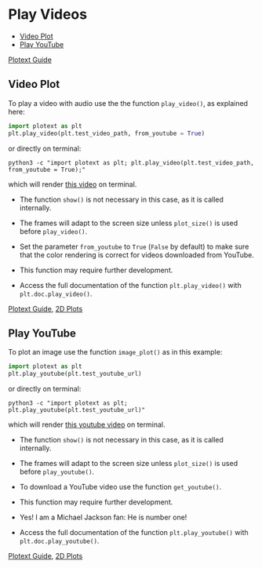 # Play Videos

- [Video Plot](https://github.com/piccolomo/plotext/blob/master/readme/video.md#video-plot)
- [Play YouTube](https://github.com/piccolomo/plotext/blob/master/readme/video.md#play-youtube)

[Plotext Guide](https://github.com/piccolomo/plotext#guide)


## Video Plot

To play a video with audio use the the function `play_video()`, as explained here:

```python
import plotext as plt
plt.play_video(plt.test_video_path, from_youtube = True)
```
or directly on terminal:
```console
python3 -c "import plotext as plt; plt.play_video(plt.test_video_path, from_youtube = True);"
```
which will render [this video](https://raw.githubusercontent.com/piccolomo/plotext/master/images/moonwalk.mp4) on terminal.

- The function `show()` is not necessary in this case, as it is called internally.

- The frames will adapt to the screen size unless `plot_size()` is used before `play_video()`.

- Set the parameter `from_youtube` to `True` (`False` by default) to make sure that the color rendering is correct for videos downloaded from YouTube.

- This function may require further development.

- Access the full documentation of the function `plt.play_video()` with `plt.doc.play_video()`.

[Plotext Guide](https://github.com/piccolomo/plotext#guide), [2D Plots](https://github.com/piccolomo/plotext/blob/master/readme/2d-plots.md#2d-plots)



## Play YouTube

To plot an image use the function `image_plot()` as in this example:

```python
import plotext as plt
plt.play_youtube(plt.test_youtube_url)
```
or directly on terminal:
```console
python3 -c "import plotext as plt; plt.play_youtube(plt.test_youtube_url)"
```

which will render [this youtube video](https://www.youtube.com/watch?v=2Z4s8xbuegQ) on terminal. 

- The function `show()` is not necessary in this case, as it is called internally.

- The frames will adapt to the screen size unless `plot_size()` is used before `play_youtube()`.

- To download a YouTube video use the function `get_youtube()`.

- This function may require further development.

- Yes! I am a Michael Jackson fan: He is number one!

- Access the full documentation of the function `plt.play_youtube()` with `plt.doc.play_youtube()`.


[Plotext Guide](https://github.com/piccolomo/plotext#guide), [2D Plots](https://github.com/piccolomo/plotext/blob/master/readme/2d-plots.md#2d-plots)